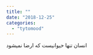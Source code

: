 ```yaml
---
title: ""
date: "2018-12-25"
categories: 
  - "tytomood"
---
```


انسان تنها حیوانیست که ارضا نمیشود

